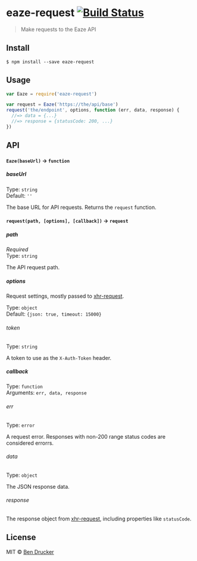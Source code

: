 # eaze-request [![Build Status](https://travis-ci.org/eaze/eaze-request.svg?branch=master)](https://travis-ci.org/eaze/eaze-request)

> Make requests to the Eaze API


## Install

```
$ npm install --save eaze-request
```


## Usage

```js
var Eaze = require('eaze-request')

var request = Eaze('https://the/api/base')
request('the/endpoint', options, function (err, data, response) {
  //=> data = {...}
  //=> response = {statusCode: 200, ...}  
})
```

## API

#### `Eaze(baseUrl)` -> `function`

##### baseUrl

Type: `string`  
Default: `''`

The base URL for API requests. Returns the `request` function.

#### `request(path, [options], [callback])` -> `request`

##### path

*Required*  
Type: `string`

The API request path.

##### options

Request settings, mostly passed to [xhr-request](https://github.com/Jam3/xhr-request). 

Type: `object`  
Default: `{json: true, timeout: 15000}`

###### token

Type: `string`

A token to use as the `X-Auth-Token` header.

##### callback

Type: `function`  
Arguments: `err, data, response`

###### err

Type: `error`

A request error. Responses with non-200 range status codes are considered errorrs.

###### data

Type: `object`

The JSON response data.

###### response

The response object from [xhr-request](https://github.com/Jam3/xhr-request), including properties like `statusCode`.


## License

MIT © [Ben Drucker](http://bendrucker.me)
